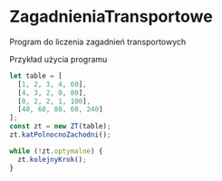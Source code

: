 # ZagadnieniaTransportowe
Program do liczenia zagadnień transportowych

Przykład użycia programu
```javascript
let table = [
  [1, 2, 3, 4, 60],
  [4, 3, 2, 0, 80],
  [0, 2, 2, 1, 100],
  [40, 60, 80, 60, 240]
];
const zt = new ZT(table);
zt.katPolnocnoZachodni();

while (!zt.optymalne) {
  zt.kolejnyKrok();
}

```
